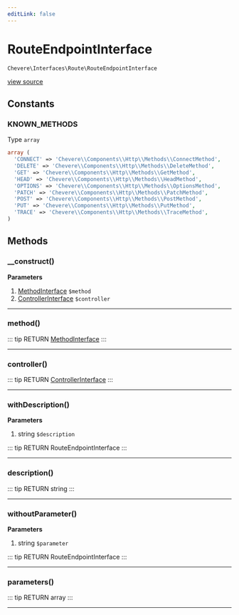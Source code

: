 ```yaml
---
editLink: false
---
```


# RouteEndpointInterface

`Chevere\Interfaces\Route\RouteEndpointInterface`

[view source](https://github.com/chevere/chevere/blob/master/interfaces/Route/RouteEndpointInterface.php)

## Constants

### KNOWN_METHODS

Type `array`

```php
array (
  'CONNECT' => 'Chevere\\Components\\Http\\Methods\\ConnectMethod',
  'DELETE' => 'Chevere\\Components\\Http\\Methods\\DeleteMethod',
  'GET' => 'Chevere\\Components\\Http\\Methods\\GetMethod',
  'HEAD' => 'Chevere\\Components\\Http\\Methods\\HeadMethod',
  'OPTIONS' => 'Chevere\\Components\\Http\\Methods\\OptionsMethod',
  'PATCH' => 'Chevere\\Components\\Http\\Methods\\PatchMethod',
  'POST' => 'Chevere\\Components\\Http\\Methods\\PostMethod',
  'PUT' => 'Chevere\\Components\\Http\\Methods\\PutMethod',
  'TRACE' => 'Chevere\\Components\\Http\\Methods\\TraceMethod',
)
```

## Methods

### __construct()

**Parameters**

1. [MethodInterface](../Http/MethodInterface.md) `$method`
2. [ControllerInterface](../Controller/ControllerInterface.md) `$controller`

---

### method()

::: tip RETURN
[MethodInterface](../Http/MethodInterface.md)
:::

---

### controller()

::: tip RETURN
[ControllerInterface](../Controller/ControllerInterface.md)
:::

---

### withDescription()

**Parameters**

1. string `$description`

::: tip RETURN
RouteEndpointInterface
:::

---

### description()

::: tip RETURN
string
:::

---

### withoutParameter()

**Parameters**

1. string `$parameter`

::: tip RETURN
RouteEndpointInterface
:::

---

### parameters()

::: tip RETURN
array
:::

---

